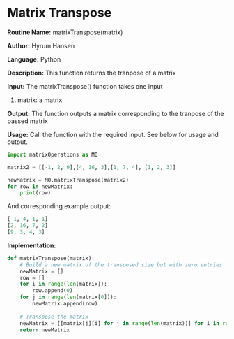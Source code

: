 # Matrix Transpose

**Routine Name:** matrixTranspose(matrix)

**Author:** Hyrum Hansen

**Language:** Python

**Description:** This function returns the tranpose of a matrix

**Input:** The matrixTranspose() function takes one input
1. matrix: a matrix

**Output:** The function outputs a matrix corresponding to the tranpose of the passed matrix

**Usage:** Call the function with the required input. See below for usage and output.

```python
import matrixOperations as MO

matrix2 = [[-1, 2, 9],[4, 16, 3],[1, 7, 4], [1, 2, 3]]

newMatrix = MO.matrixTranspose(matrix2)
for row in newMatrix:
    print(row)
```

And corresponding example output:

```python
[-1, 4, 1, 1]
[2, 16, 7, 2]
[9, 3, 4, 3]
```

**Implementation:**

```python
def matrixTranspose(matrix):
    # Build a new matrix of the transposed size but with zero entries
    newMatrix = []
    row = []
    for i in range(len(matrix)): 
        row.append(0)
    for j in range(len(matrix[0])):
        newMatrix.append(row)
    
    # Transpose the matrix   
    newMatrix = [[matrix[j][i] for j in range(len(matrix))] for i in range(len(matrix[0]))]
    return newMatrix
```


